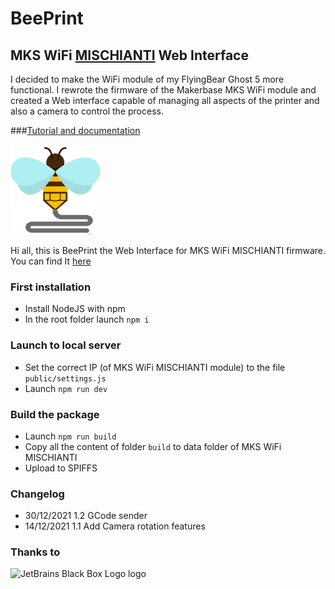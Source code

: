 # BeePrint
## MKS WiFi [MISCHIANTI](www.mischianti.org) Web Interface
I decided to make the WiFi module of my FlyingBear Ghost 5 more functional. I rewrote the firmware of the Makerbase MKS WiFi module and created a Web interface capable of managing all aspects of the printer and also a camera to control the process.

###[Tutorial and documentation](https://www.mischianti.org/category/project/web-interface-beeprint-for-mks-wifi/)

![](src/resources/images/favicon/launcher-icon-3x.png?raw=true)


Hi all, this is BeePrint the Web Interface for MKS WiFi MISCHIANTI firmware.
You can find It [here](https://github.com/xreef/MKS_WIFI_MISCHIANTI)

### First installation
- Install NodeJS with npm
- In the root folder launch `npm i`

### Launch to local server
- Set the correct IP (of MKS WiFi MISCHIANTI module) to the file `public/settings.js`
- Launch `npm run dev`

### Build the package
- Launch `npm run build`
- Copy all the content of folder `build` to data folder of MKS WiFi MISCHIANTI
- Upload to SPIFFS

### Changelog
- 30/12/2021 1.2 GCode sender
- 14/12/2021 1.1 Add Camera rotation features

### Thanks to
![JetBrains Black Box Logo logo](https://resources.jetbrains.com/storage/products/company/brand/logos/jb_square.svg)

